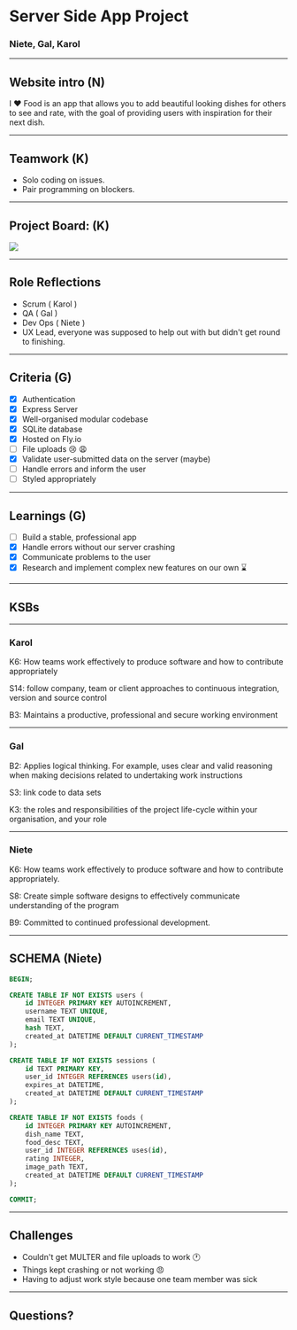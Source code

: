 # Server Side App Project

### Niete, Gal, Karol
<style>
.reveal {
    font-size: 24px;
}
</style>

---

## Website intro (N)

I :heart: Food is an app that allows you to add beautiful looking dishes for others to see and rate, with the goal of providing users with inspiration for their next dish.

---

## Teamwork (K)

- Solo coding on issues.
- Pair programming on blockers.

---

## Project Board: (K)

![](https://i.imgur.com/vWQGBJr.png)

---

## Role Reflections

- Scrum ( Karol )
- QA ( Gal )
- Dev Ops ( Niete )
- UX Lead, everyone was supposed to help out with but didn't get round to finishing.

---

## Criteria (G)

- [x] Authentication
- [x] Express Server
- [x] Well-organised modular codebase
- [x] SQLite database
- [x] Hosted on Fly.io
- [ ] File uploads :cry: :weary: 
- [x] Validate user-submitted data on the server (maybe)
- [ ] Handle errors and inform the user
- [ ] Styled appropriately

---

## Learnings (G)

- [ ] Build a stable, professional app
- [x] Handle errors without our server crashing
- [x] Communicate problems to the user
- [x] Research and implement complex new features on our own :hourglass: 

---

## KSBs

---

### Karol

K6: How teams work effectively to produce software and how to contribute appropriately

S14: follow company, team or client approaches to continuous integration, version and source control

B3: Maintains a productive, professional and secure working environment

---

### Gal

B2: Applies logical thinking. For example, uses clear and valid reasoning when making decisions related to undertaking work instructions

S3: link code to data sets

K3: the roles and responsibilities of the project life-cycle within your organisation, and your role

---

### Niete

K6: How teams work effectively to produce software and how to contribute appropriately.

S8: Create simple software designs to effectively communicate understanding of the program

B9: Committed to continued professional development.

---

## SCHEMA (Niete)

```sql
BEGIN;

CREATE TABLE IF NOT EXISTS users (
    id INTEGER PRIMARY KEY AUTOINCREMENT,
    username TEXT UNIQUE,
    email TEXT UNIQUE,
    hash TEXT,
    created_at DATETIME DEFAULT CURRENT_TIMESTAMP
);

CREATE TABLE IF NOT EXISTS sessions (
    id TEXT PRIMARY KEY,
    user_id INTEGER REFERENCES users(id),
    expires_at DATETIME,
    created_at DATETIME DEFAULT CURRENT_TIMESTAMP
);

CREATE TABLE IF NOT EXISTS foods (
    id INTEGER PRIMARY KEY AUTOINCREMENT,
    dish_name TEXT,
    food_desc TEXT,
    user_id INTEGER REFERENCES uses(id),
    rating INTEGER,
    image_path TEXT,
    created_at DATETIME DEFAULT CURRENT_TIMESTAMP
);

COMMIT;
```

---

## Challenges

- Couldn't get MULTER and file uploads to work :clock1: 
- Things kept crashing or not working :angry: 
- Having to adjust work style because one team member was sick

---


## Questions?
